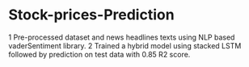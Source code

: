 # Stock-prices-Prediction
1	Pre-processed dataset and news headlines texts using NLP based vaderSentiment library.
2	Trained a hybrid model using stacked LSTM followed by prediction on test data with 0.85 R2 score.
